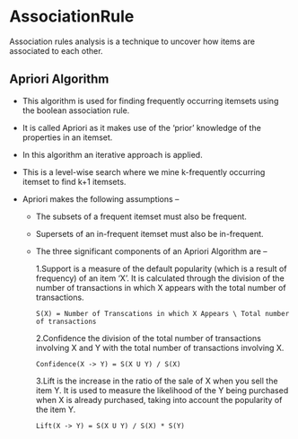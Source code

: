 # AssociationRule
Association rules analysis is a technique to uncover how items are associated to each other.
## Apriori Algorithm
  - This algorithm is used for finding frequently occurring itemsets using the boolean association rule.
  - It is called Apriori as it makes use of the ‘prior’ knowledge of the properties in an itemset.
  - In this algorithm an iterative approach is applied. 
  - This is a level-wise search where we mine k-frequently occurring itemset to find k+1 itemsets.
  
- Apriori makes the following assumptions –
  - The subsets of a frequent itemset must also be frequent.
  - Supersets of an in-frequent itemset must also be in-frequent.
  - The three significant components of an Apriori Algorithm are –

    1.Support is a measure of the default popularity (which is a result of frequency) of an item ‘X’.
      It is calculated through the division of the number of transactions in which X appears with the total number of transactions.
     
        S(X) = Number of Transcations in which X Appears \ Total number of transactions 
      
    2.Confidence the division of the total number of transactions involving X and Y with the total number of transactions involving X.
    
        Confidence(X -> Y) = S(X U Y) / S(X) 
      
    3.Lift is the increase in the ratio of the sale of X when you sell the item Y.
    It is used to measure the likelihood of the Y being purchased when X is already purchased, taking into account the popularity of the item Y.
    
        Lift(X -> Y) = S(X U Y) / S(X) * S(Y) 
